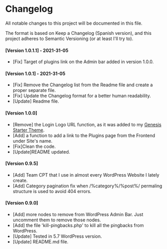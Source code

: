 # Changelog
All notable changes to this project will be documented in this file.

The format is based on Keep a Changelog (Spanish version), and this project adheres to Semantic Versioning (or at least I'll try to).

#### [Version 1.0.1.1] - 2021-31-05
- [Fix] Target of plugins link on the Admin bar added in version 1.0.0.

#### [Version 1.0.1] - 2021-31-05
- [Fix] Remove the Changelog list from the Readme file and create a proper separate file.
- [Fix] Update the Changelog format for a better human readability.
- [Update] Readme file.

#### [Version 1.0.0]
- [Remove] the Login Logo URL function, as it was added to my [Genesis Starter Theme](https://github.com/LuisColome/the-dock).
- [Add] a function to add a link to the Plugins page from the Frontend under Site's name.
- [Fix]Clean the code.
- [Update]README updated.

#### [Version 0.9.5]
- [Add] Team CPT that I use in almost every WordPress Website I lately create. 
- [Add] Category pagination fix when /%category%/%post%/ permaling structure is used to avoid 404 errors.

#### [Version 0.9.0]
- [Add] more nodes to remove from WordPress Admin Bar. Just uncomment them to remove those nodes.
- [Add] the file 'kill-pingbacks.php' to kill all the pingbacks from WordPress.
- [Update] Tested in 5.7 WordPress version.
- [Update] README.md file.